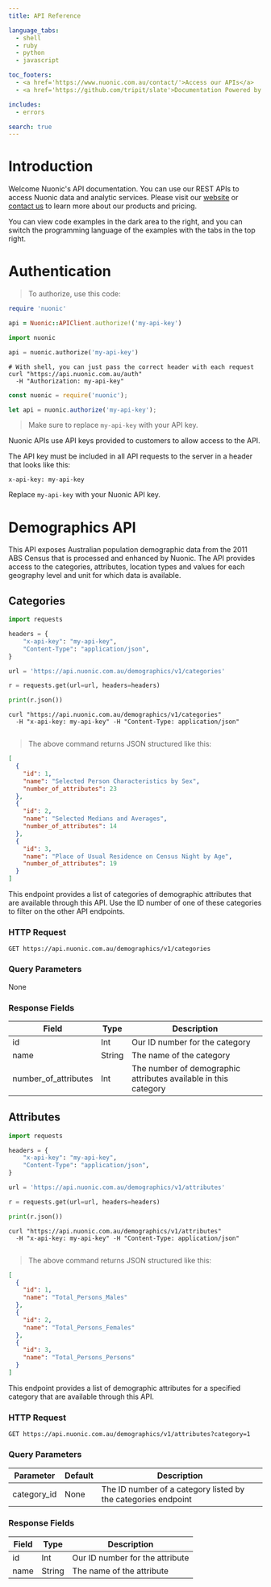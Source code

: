 ```yaml
---
title: API Reference

language_tabs:
  - shell
  - ruby
  - python
  - javascript

toc_footers:
  - <a href='https://www.nuonic.com.au/contact/'>Access our APIs</a>
  - <a href='https://github.com/tripit/slate'>Documentation Powered by Slate</a>

includes:
  - errors

search: true
---
```


# Introduction

Welcome Nuonic's API documentation. You can use our REST APIs to access Nuonic data and analytic services. Please visit our [website](https://www.nuonic.com.au) or [contact us](https://www.nuonic.com.au/contact) to learn more about our products and pricing.

You can view code examples in the dark area to the right, and you can switch the programming language of the examples with the tabs in the top right.

# Authentication

> To authorize, use this code:

```ruby
require 'nuonic'

api = Nuonic::APIClient.authorize!('my-api-key')
```

```python
import nuonic

api = nuonic.authorize('my-api-key')

```

```shell
# With shell, you can just pass the correct header with each request
curl "https://api.nuonic.com.au/auth"
  -H "Authorization: my-api-key"
```

```javascript
const nuonic = require('nuonic');

let api = nuonic.authorize('my-api-key');
```

> Make sure to replace `my-api-key` with your API key.

Nuonic APIs use API keys provided to customers to allow access to the API. 

The API key must be included in all API requests to the server in a header that looks like this:

`x-api-key: my-api-key`

<aside class="notice">
Replace <code>my-api-key</code> with your Nuonic API key.
</aside>

# Demographics API

This API exposes Australian population demographic data from the 2011 ABS Census that is processed and enhanced by Nuonic. The API provides access to the categories, attributes, location types and values for each geography level and unit for which data is available. 

## Categories

```python
import requests

headers = {
    "x-api-key": "my-api-key",
    "Content-Type": "application/json",
}

url = 'https://api.nuonic.com.au/demographics/v1/categories'

r = requests.get(url=url, headers=headers)

print(r.json())
```

```shell
curl "https://api.nuonic.com.au/demographics/v1/categories"
  -H "x-api-key: my-api-key" -H "Content-Type: application/json"
```

```javascript
```

> The above command returns JSON structured like this:

```json
[
  {
    "id": 1,
    "name": "Selected Person Characteristics by Sex",
    "number_of_attributes": 23
  },
  {
    "id": 2,
    "name": "Selected Medians and Averages",
    "number_of_attributes": 14
  },
  {
    "id": 3,
    "name": "Place of Usual Residence on Census Night by Age",
    "number_of_attributes": 19
  }
]
```

This endpoint provides a list of categories of demographic attributes that are available through this API. Use the ID number of one of these categories to filter on the other API endpoints.

### HTTP Request

`GET https://api.nuonic.com.au/demographics/v1/categories`

### Query Parameters

None

### Response Fields

Field | Type | Description
--------- | ------- | -----------
id | Int | Our ID number for the category
name | String | The name of the category
number_of_attributes | Int | The number of demographic attributes available in this category

## Attributes

```python
import requests

headers = {
    "x-api-key": "my-api-key",
    "Content-Type": "application/json",
}

url = 'https://api.nuonic.com.au/demographics/v1/attributes'

r = requests.get(url=url, headers=headers)

print(r.json())
```

```shell
curl "https://api.nuonic.com.au/demographics/v1/attributes"
  -H "x-api-key: my-api-key" -H "Content-Type: application/json"
```

```javascript
```

> The above command returns JSON structured like this:

```json
[
  {
    "id": 1,
    "name": "Total_Persons_Males"
  },
  {
    "id": 2,
    "name": "Total_Persons_Females"
  },
  {
    "id": 3,
    "name": "Total_Persons_Persons"
  }
]
```

This endpoint provides a list of demographic attributes for a specified category that are available through this API.

### HTTP Request

`GET https://api.nuonic.com.au/demographics/v1/attributes?category=1`

### Query Parameters

Parameter | Default | Description
--------- | ------- | -----------
category_id | None | The ID number of a category listed by the categories endpoint

### Response Fields

Field | Type | Description
--------- | ------- | -----------
id | Int | Our ID number for the attribute
name | String | The name of the attribute
